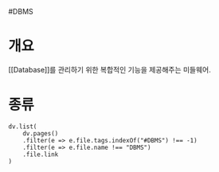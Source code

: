 #DBMS

# 개요 
[[Database]]를 관리하기 위한 복합적인 기능을 제공해주는 미들웨어.

# 종류
```dataviewjs
dv.list(
	dv.pages()
	.filter(e => e.file.tags.indexOf("#DBMS") !== -1)
	.filter(e => e.file.name !== "DBMS")
	.file.link
)
```
